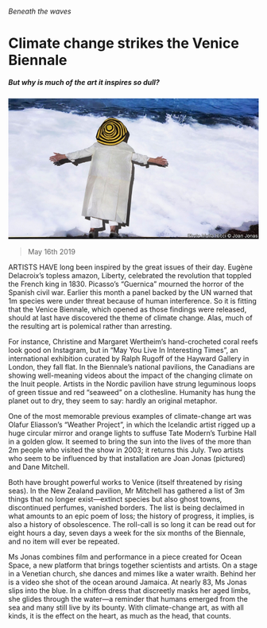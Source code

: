 ###### Beneath the waves

# Climate change strikes the Venice Biennale 

##### But why is much of the art it inspires so dull? 

![image](images/20190518_BKP007_0.jpg) 

> May 16th 2019 

ARTISTS HAVE long been inspired by the great issues of their day. Eugène Delacroix’s topless amazon, Liberty, celebrated the revolution that toppled the French king in 1830. Picasso’s “Guernica” mourned the horror of the Spanish civil war. Earlier this month a panel backed by the UN warned that 1m species were under threat because of human interference. So it is fitting that the Venice Biennale, which opened as those findings were released, should at last have discovered the theme of climate change. Alas, much of the resulting art is polemical rather than arresting. 

For instance, Christine and Margaret Wertheim’s hand-crocheted coral reefs look good on Instagram, but in “May You Live In Interesting Times”, an international exhibition curated by Ralph Rugoff of the Hayward Gallery in London, they fall flat. In the Biennale’s national pavilions, the Canadians are showing well-meaning videos about the impact of the changing climate on the Inuit people. Artists in the Nordic pavilion have strung leguminous loops of green tissue and red “seaweed” on a clothesline. Humanity has hung the planet out to dry, they seem to say: hardly an original metaphor. 

One of the most memorable previous examples of climate-change art was Olafur Eliasson’s “Weather Project”, in which the Icelandic artist rigged up a huge circular mirror and orange lights to suffuse Tate Modern’s Turbine Hall in a golden glow. It seemed to bring the sun into the lives of the more than 2m people who visited the show in 2003; it returns this July. Two artists who seem to be influenced by that installation are Joan Jonas (pictured) and Dane Mitchell. 

Both have brought powerful works to Venice (itself threatened by rising seas). In the New Zealand pavilion, Mr Mitchell has gathered a list of 3m things that no longer exist—extinct species but also ghost towns, discontinued perfumes, vanished borders. The list is being declaimed in what amounts to an epic poem of loss; the history of progress, it implies, is also a history of obsolescence. The roll-call is so long it can be read out for eight hours a day, seven days a week for the six months of the Biennale, and no item will ever be repeated. 

Ms Jonas combines film and performance in a piece created for Ocean Space, a new platform that brings together scientists and artists. On a stage in a Venetian church, she dances and mimes like a water wraith. Behind her is a video she shot of the ocean around Jamaica. At nearly 83, Ms Jonas slips into the blue. In a chiffon dress that discreetly masks her aged limbs, she glides through the water—a reminder that humans emerged from the sea and many still live by its bounty. With climate-change art, as with all kinds, it is the effect on the heart, as much as the head, that counts. 

